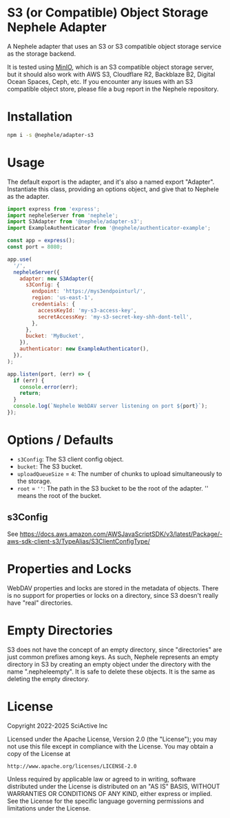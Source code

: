 # S3 (or Compatible) Object Storage Nephele Adapter

A Nephele adapter that uses an S3 or S3 compatible object storage service as the storage backend.

It is tested using [MinIO](https://min.io/), which is an S3 compatible object storage server, but it should also work with AWS S3, Cloudflare R2, Backblaze B2, Digital Ocean Spaces, Ceph, etc. If you encounter any issues with an S3 compatible object store, please file a bug report in the Nephele repository.

# Installation

```sh
npm i -s @nephele/adapter-s3
```

# Usage

The default export is the adapter, and it's also a named export "Adapter". Instantiate this class, providing an options object, and give that to Nephele as the adapter.

```js
import express from 'express';
import nepheleServer from 'nephele';
import S3Adapter from '@nephele/adapter-s3';
import ExampleAuthenticator from '@nephele/authenticator-example';

const app = express();
const port = 8080;

app.use(
  '/',
  nepheleServer({
    adapter: new S3Adapter({
      s3Config: {
        endpoint: 'https://mys3endpointurl/',
        region: 'us-east-1',
        credentials: {
          accessKeyId: 'my-s3-access-key',
          secretAccessKey: 'my-s3-secret-key-shh-dont-tell',
        },
      },
      bucket: 'MyBucket',
    }),
    authenticator: new ExampleAuthenticator(),
  }),
);

app.listen(port, (err) => {
  if (err) {
    console.error(err);
    return;
  }
  console.log(`Nephele WebDAV server listening on port ${port}`);
});
```

# Options / Defaults

- `s3Config`: The S3 client config object.
- `bucket`: The S3 bucket.
- `uploadQueueSize` = `4`: The number of chunks to upload simultaneously to the storage.
- `root` = `''`: The path in the S3 bucket to be the root of the adapter. '' means the root of the bucket.

## s3Config

See https://docs.aws.amazon.com/AWSJavaScriptSDK/v3/latest/Package/-aws-sdk-client-s3/TypeAlias/S3ClientConfigType/

# Properties and Locks

WebDAV properties and locks are stored in the metadata of objects. There is no support for properties or locks on a directory, since S3 doesn't really have "real" directories.

# Empty Directories

S3 does not have the concept of an empty directory, since "directories" are just common prefixes among keys. As such, Nephele represents an empty directory in S3 by creating an empty object under the directory with the name ".nepheleempty". It is safe to delete these objects. It is the same as deleting the empty directory.

# License

Copyright 2022-2025 SciActive Inc

Licensed under the Apache License, Version 2.0 (the "License");
you may not use this file except in compliance with the License.
You may obtain a copy of the License at

    http://www.apache.org/licenses/LICENSE-2.0

Unless required by applicable law or agreed to in writing, software
distributed under the License is distributed on an "AS IS" BASIS,
WITHOUT WARRANTIES OR CONDITIONS OF ANY KIND, either express or implied.
See the License for the specific language governing permissions and
limitations under the License.
